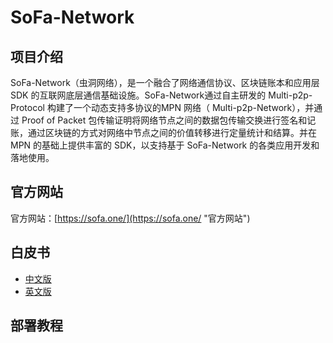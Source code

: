 # SoFa-Network
## 项目介绍 
SoFa-Network（虫洞网络），是一个融合了网络通信协议、区块链账本和应用层 SDK 的互联网底层通信基础设施。SoFa-Network通过自主研发的 Multi-p2p-Protocol 构建了一个动态支持多协议的MPN 网络（ Multi-p2p-Network），并通过 Proof of Packet 包传输证明将网络节点之间的数据包传输交换进行签名和记账，通过区块链的方式对网络中节点之间的价值转移进行定量统计和结算。并在MPN 的基础上提供丰富的 SDK，以支持基于 SoFa-Network 的各类应用开发和落地使用。 

## 官方网站
官方网站：[https://sofa.one/](https://sofa.one/ "官方网站")

## 白皮书
* [中文版](./sofa-network项目白皮书.pdf)  
* [英文版](./sofa-network-white-paper.pdf)

## 部署教程